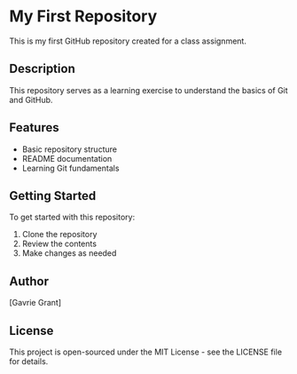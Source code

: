 # My First Repository

This is my first GitHub repository created for a class assignment.

## Description
This repository serves as a learning exercise to understand the basics of Git and GitHub.

## Features
- Basic repository structure
- README documentation
- Learning Git fundamentals

## Getting Started
To get started with this repository:
1. Clone the repository
2. Review the contents
3. Make changes as needed

## Author
[Gavrie Grant] 

## License
This project is open-sourced under the MIT License - see the LICENSE file for details.
